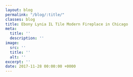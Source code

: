 ```yaml
---
layout: blog
permalink: "/blog/:title/"
classes: blog
title: Ebony Lynia IL Tile Modern Fireplace in Chicago
meta:
  title: ''
  description: ''
image:
  src: ''
  title: ''
  alt: ''
excerpt: ''
date: 2017-11-28 00:00:00 +0000
---
```

